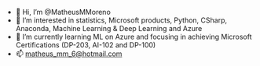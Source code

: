 - 👋 Hi, I’m @MatheusMMoreno
- 👀 I’m interested in statistics, Microsoft products, Python, CSharp, Anaconda, Machine Learning & Deep Learning and Azure
- 🌱 I’m currently learning ML on Azure and focusing in achieving Microsoft Certifications (DP-203, AI-102 and DP-100)
- 📫 matheus_mm_6@hotmail.com
